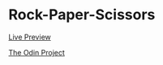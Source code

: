 # Rock-Paper-Scissors

[Live Preview](https://codicate.github.io/rock-paper-scissors/)

[The Odin Project](https://www.theodinproject.com/)
